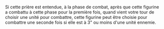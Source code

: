 Si cette prière est entendue, à la phase de combat, après que cette figurine a combattu à cette phase pour la première fois, quand vient votre tour de choisir une unité pour combattre, cette figurine peut être choisie pour combattre une seconde fois si elle est à 3" ou moins d'une unité ennemie. 